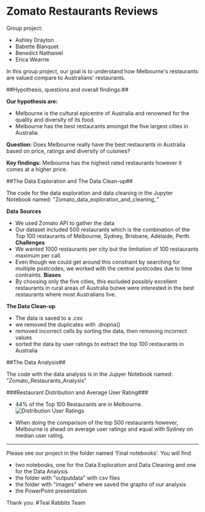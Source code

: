 # Zomato Restaurants Reviews

Group project:
- Ashley Drayton
- Babette Blanquet 
- Benedict Nathaniel 
- Erica Wearne

In this group project, our goal is to understand how Melbourne's restaurants are valued compare to Australians' restaurants.

##Hypothesis, questions and overall findings:##

**Our hypothesis are:**
- Melbourne is the cultural epicentre of Australia and renowned for the quality and diversity of its food.
- Melbourne has the best restaurants amongst the five largest cities in Australia.

**Question:**
Does Melbourne really have the best restaurants in Australia based on price, ratings and diversity of cuisines?

**Key findings:**
Melbourne has the highest rated restaurants however it comes at a higher price.

##The Data Exploration and The Data Clean-up##

The code for the data exploration and data cleaning in the Jupyter Notebook named: "Zomato_data_exploration_and_cleaning_"

**Data Sources**
- We used Zomato API to gather the data
- Our dataset included 500 restaurants which is the combination of the Top 100 restaurants of Melbourne, Sydney, Brisbane, Adelaide, Perth
**Challenges**
- We wanted 1000 restaurants per city but the limitation of 100 restaurants maximum per call.
- Even though we could get around this constraint by searching for multiple postcodes, we worked with the central postcodes due to time contraints.
**Biases**
- By choosing only the five cities, this excluded possibly excellent restaurants in rural areas of Australia butwe were interested in the best restaurants where most Australians live.

**The Data Clean-up**
- The data is saved to a .csv
- we removed the duplicates with .dropna()
- removed incorrect cells by sorting the data, then removing incorrect values
- sorted the data by user ratings to extract the top 100 restaurants in Australia

##The Data Analysis##

The code with the data analysis is in the Jupyer Notebook named: "Zomato_Restaurants_Analysis"

###Restaurant Distribution and Average User Rating###

- 44% of the Top 100 Restaurants are in Melbourne.
![Distribution User Ratings](final_notebooks/images/Distribution-of-User-Ratings-per-City.png)

- When doing the comparison of the top 500 restaurants however, Melbourne is ahead on average user ratings and equal with Sydney on median user rating.










--------------------------------------------------------------------------
Please see our project in the folder named 'Final notebooks'.
You will find 
- two notebooks, one for the Data Exploration and Data Cleaning and one for the Data Analysis
- the folder with "outputdata" with csv files
- the folder with "images"  where we saved the graphs of our analysis
- the PowerPoint presentation

Thank you.
#Teal Rabbits Team
